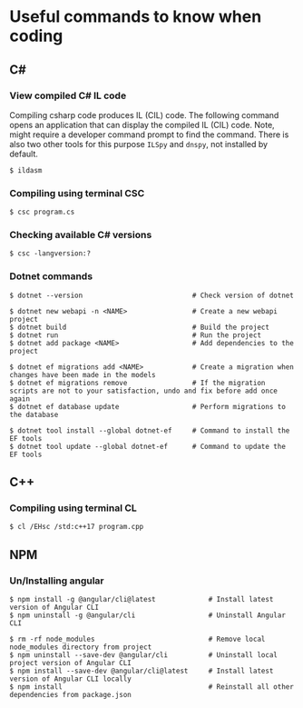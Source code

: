 # Useful commands to know when coding

## C#
### View compiled C# IL code
Compiling csharp code produces IL (CIL) code. The following command opens an application that can display the compiled IL (CIL) code. Note, might require a developer command prompt to find the command. There is also two other tools for this purpose `ILSpy` and `dnspy`, not installed by default.
```
$ ildasm
```

### Compiling using terminal CSC
```
$ csc program.cs
```

### Checking available C# versions
```
$ csc -langversion:?
```

### Dotnet commands
```
$ dotnet --version                           # Check version of dotnet

$ dotnet new webapi -n <NAME>                # Create a new webapi project
$ dotnet build                               # Build the project
$ dotnet run                                 # Run the project
$ dotnet add package <NAME>                  # Add dependencies to the project

$ dotnet ef migrations add <NAME>            # Create a migration when changes have been made in the models
$ dotnet ef migrations remove                # If the migration scripts are not to your satisfaction, undo and fix before add once again
$ dotnet ef database update                  # Perform migrations to the database

$ dotnet tool install --global dotnet-ef     # Command to install the EF tools
$ dotnet tool update --global dotnet-ef      # Command to update the EF tools
```

## C++
### Compiling using terminal CL
```
$ cl /EHsc /std:c++17 program.cpp
```

## NPM
### Un/Installing angular
```
$ npm install -g @angular/cli@latest             # Install latest version of Angular CLI
$ npm uninstall -g @angular/cli                  # Uninstall Angular CLI

$ rm -rf node_modules                            # Remove local node_modules directory from project
$ npm uninstall --save-dev @angular/cli          # Uninstall local project version of Angular CLI
$ npm install --save-dev @angular/cli@latest     # Install latest version of Angular CLI locally
$ npm install                                    # Reinstall all other dependencies from package.json
```
